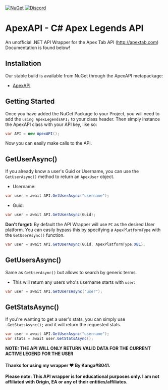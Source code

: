 [![NuGet](https://img.shields.io/badge/nuget-1.0.2-brightgreen.svg)](https://www.nuget.org/packages/ApexAPI/)
[![Discord](https://discordapp.com/api/guilds/548060839450640385/widget.png)](https://discord.gg/venV8Sz)

# ApexAPI - C# Apex Legends API
An unofficial .NET API Wrapper for the Apex Tab API (http://apextab.com)
Documentation is found below!

## Installation
Our stable build is available from NuGet through the ApexAPI metapackage:
- [ApexAPI](https://www.nuget.org/packages/ApexAPI/)

## Getting Started
Once you have added the NuGet Package to your Project, you will need to add the `using ApexLegendsAPI;` to your class header.
Then simply instance the ApexAPI class with your API key, like so:
```csharp
var API = new ApexAPI();
```
Now you can easily make calls to the API.

## GetUserAsync()
If you already know a user's Guid or Username, you can use the `GetUserAsync()` method to return an `ApexUser` object.
- Username:
```csharp
var user = await API.GetUserAsync("username");
```
- Guid:
```csharp
var user = await API.GetUserAsync(Guid);
```

**Don't forget:** By default the API Wrapper will use `PC` as the desired User platform. 
You can easily bypass this by specifying a `ApexPlatformType` with the `GetUserAsync()` function.
```csharp
var user = await API.GetUserAsync(Guid, ApexPlatformType.XBL);
```

## GetUsersAsync()
Same as `GetUserAsync()` but allows to search by generic terms.
- This will return any users who's username starts with `user`:
```csharp
var user = await API.GetUsersAsync("user");
```
  
## GetStatsAsync()
If you're wanting to get a user's stats, you can simply use `.GetStatsAsync();` and it will return the requested stats.
```csharp
var user = await API.GetUserAsync("username");
var stats = await user.GetStatsAsync();
```

**NOTE: THE API WILL ONLY RETURN VALID DATA FOR THE CURRENT ACTIVE LEGEND FOR THE USER**

#### Thanks for using my wrapper ❤️ By Kanga#8041.

**Please note: This API wrapper is for educational purposes only. I am not affiliated with Origin, EA or any of their entities/affiliates.**
